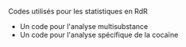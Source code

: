 Codes utilisés pour les statistiques en RdR

- Un code pour l'analyse multisubstance
- Un code pour l'analyse spécifique de la cocaïne
